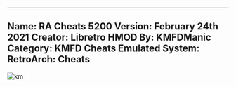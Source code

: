 -----------------------
Name: RA Cheats 5200
Version: February 24th 2021
Creator: Libretro
HMOD By: KMFDManic
Category: KMFD Cheats
Emulated System: RetroArch: Cheats
-----------------------
![km](https://i.imgur.com/viHgKB2.png)
